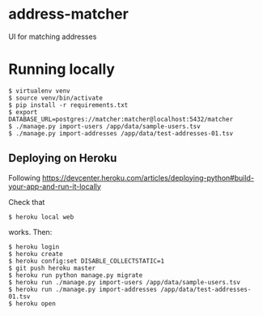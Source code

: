 # address-matcher
UI for matching addresses


# Running locally

```
$ virtualenv venv
$ source venv/bin/activate
$ pip install -r requirements.txt
$ export DATABASE_URL=postgres://matcher:matcher@localhost:5432/matcher
$ ./manage.py import-users /app/data/sample-users.tsv
$ ./manage.py import-addresses /app/data/test-addresses-01.tsv
```

## Deploying on Heroku

Following https://devcenter.heroku.com/articles/deploying-python#build-your-app-and-run-it-locally

Check that
```
$ heroku local web
```
works. Then:
```
$ heroku login
$ heroku create
$ heroku config:set DISABLE_COLLECTSTATIC=1
$ git push heroku master
$ heroku run python manage.py migrate
$ heroku run ./manage.py import-users /app/data/sample-users.tsv
$ heroku run ./manage.py import-addresses /app/data/test-addresses-01.tsv
$ heroku open

